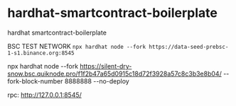 # hardhat-smartcontract-boilerplate

hardhat smartcontract-boilerplate

BSC TEST NETWORK
`npx hardhat node --fork https://data-seed-prebsc-1-s1.binance.org:8545`

npx hardhat node --fork https://silent-dry-snow.bsc.quiknode.pro/f1f2b47a65d0915c18d72f3928a57c8c3b3e8b04/ --fork-block-number 8888888 --no-deploy

rpc: http://127.0.0.1:8545/
